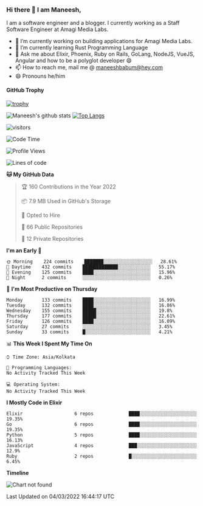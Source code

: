 ### Hi there 👋 I am Maneesh,

I am a software engineer and a blogger. I currently working as a Staff Software Engineer at Amagi Media Labs.


- 🔭 I’m currently working on building applications for Amagi Media Labs.
- 🌱 I’m currently learning Rust Programming Language
- 💬 Ask me about Elixir, Phoenix, Ruby on Rails, GoLang, NodeJS, VueJS, Angular and how to be a polyglot developer 😄
- 📫 How to reach me, mail me @ maneeshbabum@hey.com
- 😄 Pronouns he/him

#### GitHub Trophy
[![trophy](https://github-profile-trophy.vercel.app/?username=mbm-c)](https://github.com/ryo-ma/github-profile-trophy)

![Maneesh's github stats](https://github-readme-stats.vercel.app/api?username=mbm-c&show_icons=true)
[![Top Langs](https://github-readme-stats.vercel.app/api/top-langs/?username=mbm-c)](https://github.com/anuraghazra/github-readme-stats)


![visitors](https://visitor-badge.glitch.me/badge?page_id=maneeshbabu.maneeshbabu)

<!--START_SECTION:waka-->
![Code Time](http://img.shields.io/badge/Code%20Time-460%20hrs%202%20mins-blue)

![Profile Views](http://img.shields.io/badge/Profile%20Views-0-blue)

![Lines of code](https://img.shields.io/badge/From%20Hello%20World%20I%27ve%20Written-282%20Thousand%20lines%20of%20code-blue)

**🐱 My GitHub Data** 

> 🏆 160 Contributions in the Year 2022
 > 
> 📦 7.9 MB Used in GitHub's Storage 
 > 
> 💼 Opted to Hire
 > 
> 📜 66 Public Repositories 
 > 
> 🔑 12 Private Repositories  
 > 
**I'm an Early 🐤** 

```text
🌞 Morning    224 commits    ███████░░░░░░░░░░░░░░░░░░   28.61% 
🌆 Daytime    432 commits    █████████████░░░░░░░░░░░░   55.17% 
🌃 Evening    125 commits    ████░░░░░░░░░░░░░░░░░░░░░   15.96% 
🌙 Night      2 commits      ░░░░░░░░░░░░░░░░░░░░░░░░░   0.26%

```
📅 **I'm Most Productive on Thursday** 

```text
Monday       133 commits    ████░░░░░░░░░░░░░░░░░░░░░   16.99% 
Tuesday      132 commits    ████░░░░░░░░░░░░░░░░░░░░░   16.86% 
Wednesday    155 commits    █████░░░░░░░░░░░░░░░░░░░░   19.8% 
Thursday     177 commits    █████░░░░░░░░░░░░░░░░░░░░   22.61% 
Friday       126 commits    ████░░░░░░░░░░░░░░░░░░░░░   16.09% 
Saturday     27 commits     ░░░░░░░░░░░░░░░░░░░░░░░░░   3.45% 
Sunday       33 commits     █░░░░░░░░░░░░░░░░░░░░░░░░   4.21%

```


📊 **This Week I Spent My Time On** 

```text
⌚︎ Time Zone: Asia/Kolkata

💬 Programming Languages: 
No Activity Tracked This Week

💻 Operating System: 
No Activity Tracked This Week

```

**I Mostly Code in Elixir** 

```text
Elixir                   6 repos             ████░░░░░░░░░░░░░░░░░░░░░   19.35% 
Go                       6 repos             ████░░░░░░░░░░░░░░░░░░░░░   19.35% 
Python                   5 repos             ████░░░░░░░░░░░░░░░░░░░░░   16.13% 
JavaScript               4 repos             ███░░░░░░░░░░░░░░░░░░░░░░   12.9% 
Ruby                     2 repos             █░░░░░░░░░░░░░░░░░░░░░░░░   6.45%

```


**Timeline**

![Chart not found](https://raw.githubusercontent.com/mbm-c/mbm-c/master/charts/bar_graph.png) 


 Last Updated on 04/03/2022 16:44:17 UTC
<!--END_SECTION:waka-->

<!--
**maneeshbabu/maneeshbabu** is a ✨ _special_ ✨ repository because its `README.md` (this file) appears on your GitHub profile.

Here are some ideas to get you started:

- 🔭 I’m currently working on ...
- 🌱 I’m currently learning ...
- 👯 I’m looking to collaborate on ...
- 🤔 I’m looking for help with ...
- 💬 Ask me about ...
- 📫 How to reach me: ...
- 😄 Pronouns: ...
- ⚡ Fun fact: ...
-->
